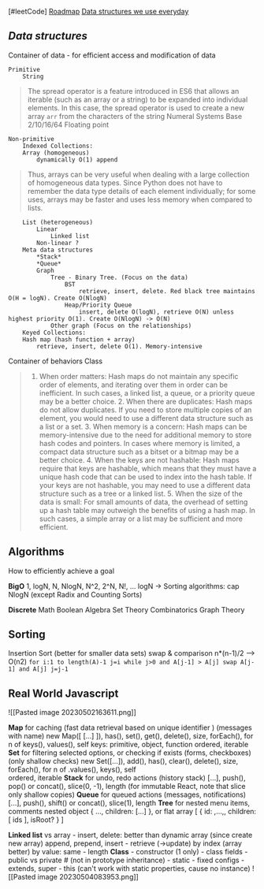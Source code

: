 [#leetCode]
[Roadmap](https://roadmap.sh/computer-science)
[Data structures we use everyday](https://www.youtube.com/watch?v=ouipSd_5ivQ)
## ***Data structures***
Container of data - for efficient access and modification of data
				
	Primitive
		String
> The spread operator is a feature introduced in ES6 that allows an iterable (such as an array or a string) to be expanded into individual elements. In this case, the spread operator is used to create a new array `arr` from the characters of the string 
> 	Numeral Systems 
> 		Base 2/10/16/64
> 		Floating point

	Non-primitive
		Indexed Collections: 
		Array (homogeneous)
			dynamically O(1) append
> Thus, arrays can be very useful when dealing with a large collection of homogeneous data types. Since Python does not have to remember the data type details of each element individually; for some uses, arrays may be faster and uses less memory when compared to lists.

		List (heterogeneous)
			Linear
				Linked list
			Non-linear ?
		Meta data structures
			*Stack* 
			*Queue*
			Graph
				Tree - Binary Tree. (Focus on the data)
					BST
						retrieve, insert, delete. Red black tree maintains O(H = logN). Create O(NlogN)
					Heap/Priority Queue
						insert, delete O(logN), retrieve O(N) unless highest priority O(1). Create O(NlogN) -> O(N)
				Other graph (Focus on the relationships)
		Keyed Collections:
		Hash map (hash function + array)
			retrieve, insert, delete O(1). Memory-intensive
 Container of behaviors
	Class


> 1.  When order matters: Hash maps do not maintain any specific order of elements, and iterating over them in order can be inefficient. In such cases, a linked list, a queue, or a priority queue may be a better choice.
	2.  When there are duplicates: Hash maps do not allow duplicates. If you need to store multiple copies of an element, you would need to use a different data structure such as a list or a set. 
	3.  When memory is a concern: Hash maps can be memory-intensive due to the need for additional memory to store hash codes and pointers. In cases where memory is limited, a compact data structure such as a bitset or a bitmap may be a better choice.
	4.  When the keys are not hashable: Hash maps require that keys are hashable, which means that they must have a unique hash code that can be used to index into the hash table. If your keys are not hashable, you may need to use a different data structure such as a tree or a linked list.
	5.  When the size of the data is small: For small amounts of data, the overhead of setting up a hash table may outweigh the benefits of using a hash map. In such cases, a simple array or a list may be sufficient and more efficient.


## **Algorithms**
How to efficiently achieve a goal

**BigO**
1, logN, N, NlogN, N^2, 2^N, N!, ...
logN -> Sorting algorithms: cap NlogN (except Radix and Counting Sorts)

**Discrete** Math
Boolean Algebra
Set Theory
Combinatorics
	Graph Theory

## **Sorting** 
Insertion Sort (better for smaller data sets)
	swap & comparison
	n*(n-1)/2 --> O(n2)
	```
	for i:1 to length(A)-1
		j=i
		while j>0 and A[j-1] > A[j]
			swap A[j-1] and A[j]
			j=j-1
	```

## **Real World Javascript**
![[Pasted image 20230502163611.png]]

**Map** for caching (fast data retrieval based on unique identifier ) (messages with name)
	new Map([ [...] ]), has(), set(), get(), delete(), size, forEach(), for n of keys(), values(), self 
	keys: primitive, object, function
	ordered, iterable
**Set** for filtering selected options, or checking if exists (forms, checkboxes) (only shallow checks)
	new Set([...]), add(), has(), clear(), delete(), size, forEach(), for n of .values(), keys(), self   
	ordered, iterable
**Stack** for undo, redo actions (history stack)
	[...], push(), pop() or concat(), slice(0, -1), length (for immutable React, note that slice only shallow copies)
**Queue** for queued actions (messages, notifications)
	[...], push(), shift() or concat(), slice(1), length
**Tree** for nested menu items, comments
	nested object { ..., children: [...] }, or flat array [ { id: ,...,, children: [ ids ], isRoot? } ]
	
**Linked list** vs array
	- insert, delete: better than dynamic array (since create new array)
	append, prepend, insert 
	- retrieve (->update) 
		by index (array better) 
		by value: same
	- length
**Class**
	- constructor (1 only) - class fields
	- public vs private # (not in prototype inheritance)
	- static - fixed configs
	- extends, super
	- this (can't work with static properties, cause no instance)
	![[Pasted image 20230504083953.png]]